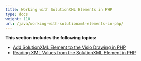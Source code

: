 ```yaml
---
title: Working with SolutionXML Elements in PHP
type: docs
weight: 110
url: /java/working-with-solutionxml-elements-in-php/
---
```


**This section includes the following topics:**

- [Add SolutionXML Element to the Visio Drawing in PHP](/diagram/java/add-solutionxml-element-to-the-visio-drawing-in-php/)
- [Reading XML Values from the SolutionXML Element in PHP](/diagram/java/reading-xml-values-from-the-solutionxml-element-in-php/)
